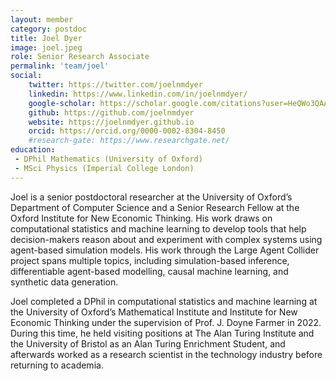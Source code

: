 ```yaml
---
layout: member
category: postdoc
title: Joel Dyer
image: joel.jpeg
role: Senior Research Associate
permalink: 'team/joel'
social:
    twitter: https://twitter.com/joelnmdyer
    linkedin: https://www.linkedin.com/in/joelnmdyer/
    google-scholar: https://scholar.google.com/citations?user=HeQWo3QAAAAJ&hl=en
    github: https://github.com/joelnmdyer
    website: https://joelnmdyer.github.io
    orcid: https://orcid.org/0000-0002-8304-8450
    #research-gate: https://www.researchgate.net/
education:
 - DPhil Mathematics (University of Oxford)
 - MSci Physics (Imperial College London)
---
```


Joel is a senior postdoctoral researcher at the University of Oxford’s Department of Computer Science and a Senior Research Fellow at the Oxford Institute for New Economic Thinking. His work draws on computational statistics and machine learning to develop tools that help decision-makers reason about and experiment with complex systems using agent-based simulation models. His work through the Large Agent Collider project spans multiple topics, including simulation-based inference, differentiable agent-based modelling, causal machine learning, and synthetic data generation.

Joel completed a DPhil in computational statistics and machine learning at the University of Oxford’s Mathematical Institute and Institute for New Economic Thinking under the supervision of Prof. J. Doyne Farmer in 2022. During this time, he held visiting positions at The Alan Turing Institute and the University of Bristol as an Alan Turing Enrichment Student, and afterwards worked as a research scientist in the technology industry before returning to academia.
